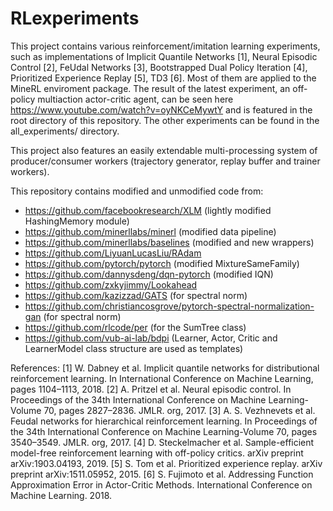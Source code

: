 # RLexperiments
This project contains various reinforcement/imitation learning experiments, such as implementations of Implicit Quantile Networks \[1\], Neural Episodic Control \[2\], FeUdal Networks \[3\], Bootstrapped Dual Policy Iteration \[4\], Prioritized Experience Replay \[5\], TD3 \[6\]. Most of them are applied to the MineRL enviroment package. The result of the latest experiment, an off-policy multiaction actor-critic agent, can be seen here https://www.youtube.com/watch?v=oyNKCeMywtY and is featured in the root directory of this repository. The other experiments can be found in the all_experiments/ directory.

This project also features an easily extendable multi-processing system of producer/consumer workers (trajectory generator, replay buffer and trainer workers).

This repository contains modified and unmodified code from:
- https://github.com/facebookresearch/XLM (lightly modified HashingMemory module)
- https://github.com/minerllabs/minerl (modified data pipeline)
- https://github.com/minerllabs/baselines (modified and new wrappers)
- https://github.com/LiyuanLucasLiu/RAdam
- https://github.com/pytorch/pytorch (modified MixtureSameFamily)
- https://github.com/dannysdeng/dqn-pytorch (modified IQN)
- https://github.com/zxkyjimmy/Lookahead
- https://github.com/kazizzad/GATS (for spectral norm)
- https://github.com/christiancosgrove/pytorch-spectral-normalization-gan (for spectral norm)
- https://github.com/rlcode/per (for the SumTree class)
- https://github.com/vub-ai-lab/bdpi (Learner, Actor, Critic and LearnerModel class structure are used as templates)

References:
\[1\] W. Dabney et al. Implicit quantile networks for distributional reinforcement learning. In International Conference on Machine Learning, pages 1104–1113, 2018.
\[2\] A. Pritzel et al. Neural episodic control. In Proceedings of the 34th International Conference on Machine Learning-Volume 70, pages 2827–2836. JMLR. org, 2017.
\[3\] A. S. Vezhnevets et al. Feudal networks for hierarchical reinforcement learning. In Proceedings of the 34th International Conference on Machine Learning-Volume 70, pages 3540–3549. JMLR. org, 2017.
\[4\] D. Steckelmacher et al. Sample-efficient model-free reinforcement learning with off-policy critics. arXiv preprint arXiv:1903.04193, 2019.
\[5\] S. Tom et al. Prioritized experience replay. arXiv preprint arXiv:1511.05952, 2015.
\[6\] S. Fujimoto et al. Addressing Function Approximation Error in Actor-Critic Methods. International Conference on Machine Learning. 2018.
